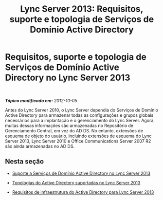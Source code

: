 ﻿---
title: 'Lync Server 2013: Requisitos, suporte e topologia de Serviços de Domínio Active Directory'
TOCTitle: Requisitos, suporte e topologia de Serviços de Domínio Active Directory
ms:assetid: 95bd160f-bcea-4014-a050-8a3cd2f699c8
ms:mtpsurl: https://technet.microsoft.com/pt-br/library/Gg398760(v=OCS.15)
ms:contentKeyID: 49307513
ms.date: 05/19/2016
mtps_version: v=OCS.15
ms.translationtype: HT
---

# Requisitos, suporte e topologia de Serviços de Domínio Active Directory no Lync Server 2013

 

_**Tópico modificado em:** 2012-10-05_

Antes do Lync Server 2010, o Lync Server dependia do Serviços de Domínio Active Directory para armazenar todas as configurações e grupos globais necessários para a implantação e o gerenciamento do Lync Server. Agora, muitas dessas informações são armazenadas no Repositório de Gerenciamento Central, em vez do AD DS. No entanto, extensões de esquema de objeto do usuário, incluindo extensões de esquema do Lync Server 2013, Lync Server 2010 e Office Communications Server 2007 R2 são ainda armazenadas no AD DS.

## Nesta seção

  - [Suporte a Serviços de Domínio Active Directory no Lync Server 2013](lync-server-2013-active-directory-domain-services-support.md)

  - [Topologias do Active Directory suportadas no Lync Server 2013](lync-server-2013-supported-active-directory-topologies.md)

  - [Requisitos de infraestrutura do Active Directory para Lync Server 2013](lync-server-2013-active-directory-infrastructure-requirements.md)


